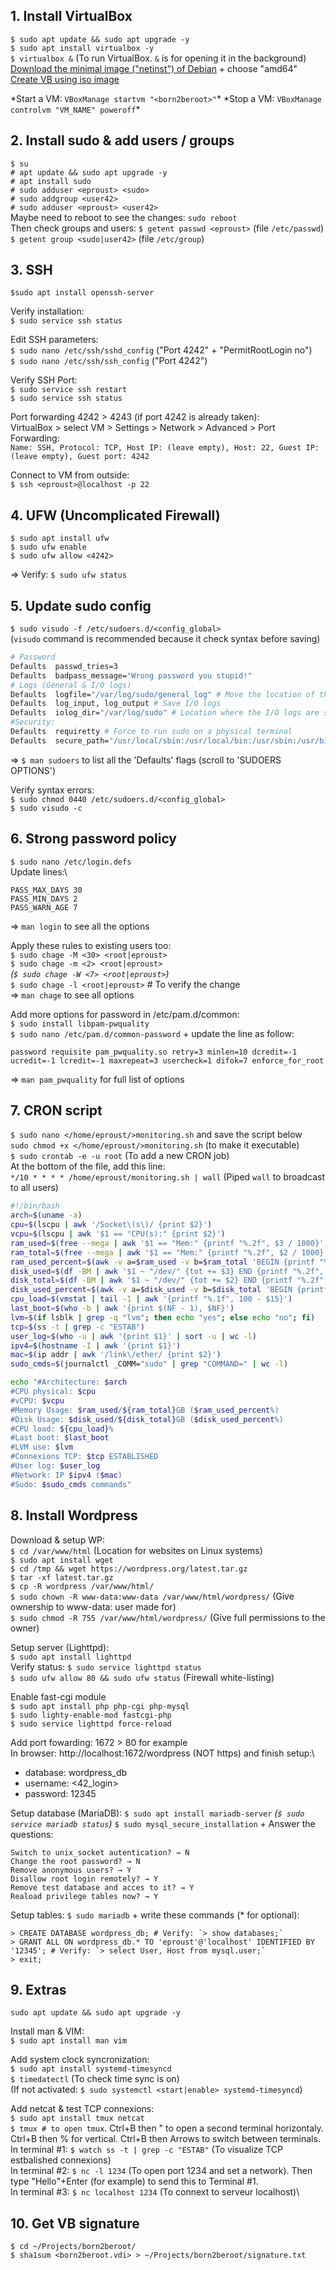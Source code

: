## 1. Install VirtualBox

`$ sudo apt update && sudo apt upgrade -y`\
`$ sudo apt install virtualbox -y`\
`$ virtualbox &` (To run VirtualBox. `&` is for opening it in the background)\
[Download the minimal image ("netinst") of Debian](https://www.debian.org/distrib/netinst) + choose "amd64"\
[Create VB using iso image]([https://github.com/chlimous/42-born2beroot_guide?tab=readme-ov-file#writing-the-cript](https://github.com/gemartin99/Born2beroot-Tutorial/blob/main/README_EN.md#81--manual-partition))

*Start a VM: `VBoxManage startvm "<born2beroot>"`\*
*Stop a VM: `VBoxManage controlvm "VM_NAME" poweroff`\*

## 2. Install sudo & add users / groups

`$ su`\
`# apt update && sudo apt upgrade -y`\
`# apt install sudo`\
`# sudo adduser <eproust> <sudo>`\
`# sudo addgroup <user42>`\
`# sudo adduser <eproust> <user42>`\
Maybe need to reboot to see the changes: `sudo reboot`\
Then check groups and users:
`$ getent passwd <eproust>` (file `/etc/passwd`)\
`$ getent group <sudo|user42>` (file `/etc/group`)

## 3. SSH

`$sudo apt install openssh-server`

Verify installation:\
`$ sudo service ssh status`

Edit SSH parameters:\
`$ sudo nano /etc/ssh/sshd_config` ("Port 4242" + "PermitRootLogin no")\
`$ sudo nano /etc/ssh/ssh_config` ("Port 4242")

Verify SSH Port:\
`$ sudo service ssh restart`\
`$ sudo service ssh status`

Port forwarding 4242 > 4243 (if port 4242 is already taken):\
VirtualBox > select VM > Settings > Network > Advanced > Port Forwarding:\
`Name: SSH, Protocol: TCP, Host IP: (leave empty), Host: 22, Guest IP: (leave empty), Guest port: 4242`
    
Connect to VM from outside:\
`$ ssh <eproust>@localhost -p 22`
	
## 4. UFW (Uncomplicated Firewall)
	
`$ sudo apt install ufw`\
`$ sudo ufw enable`\
`$ sudo ufw allow <4242>`
	
=> Verify: `$ sudo ufw status`
	
## 5. Update sudo config

`$ sudo visudo -f /etc/sudoers.d/<config_global>`\
(`visudo` command is recommended because it check syntax before saving)
	
```bash
# Password
Defaults  passwd_tries=3
Defaults  badpass_message="Wrong password you stupid!"
# Logs (General & I/O logs)
Defaults  logfile="/var/log/sudo/general_log" # Move the location of the general log file
Defaults  log_input, log_output # Save I/O logs
Defaults  iolog_dir="/var/log/sudo" # Location where the I/O logs are saved
#Security:
Defaults  requiretty # Force to run sudo on a physical terminal
Defaults  secure_path="/usr/local/sbin:/usr/local/bin:/usr/sbin:/usr/bin:/sbin:/bin:/snap/bin" # Limit the commands run using sudo to this specific folders
```
=> `$ man sudoers` to list all the 'Defaults' flags (scroll to 'SUDOERS OPTIONS')

Verify syntax errors:\
`$ sudo chmod 0440 /etc/sudoers.d/<config_global>`\
`$ sudo visudo -c`

## 6. Strong password policy
	
`$ sudo nano /etc/login.defs`\
Update lines:\
```
PASS_MAX_DAYS 30
PASS_MIN_DAYS 2
PASS_WARN_AGE 7
```
=> `man login` to see all the options

Apply these rules to existing users too:\
`$ sudo chage -M <30> <root|eproust>`\
`$ sudo chage -m <2> <root|eproust>`\
*(`$ sudo chage -W <7> <root|eproust>`)*\
`$ sudo chage -l <root|eproust>` # To verify the change\
=> `man chage` to see all options

Add more options for password in /etc/pam.d/common:\
`$ sudo install libpam-pwquality`\
`$ sudo nano /etc/pam.d/common-password` + update the line as follow:
```
password requisite pam_pwquality.so retry=3 minlen=10 dcredit=-1 ucredit=-1 lcredit=-1 maxrepeat=3 usercheck=1 difok=7 enforce_for_root
```
=> `man pam_pwquality` for full list of options
	
## 7. CRON script

`$ sudo nano </home/eproust/>monitoring.sh` and save the script below\
`sudo chmod +x </home/eproust/>monitoring.sh` (to make it executable)\
`$ sudo crontab -e -u root` (To add a new CRON job)\
At the bottom of the file, add this line:\
`*/10 * * * * /home/eproust/monitoring.sh | wall` (Piped `wall` to broadcast to all users)

```bash
#!/bin/bash
arch=$(uname -a)
cpu=$(lscpu | awk '/Socket\(s\)/ {print $2}')
vcpu=$(lscpu | awk '$1 == "CPU(s):" {print $2}')
ram_used=$(free --mega | awk '$1 == "Mem:" {printf "%.2f", $3 / 1000}')
ram_total=$(free --mega | awk '$1 == "Mem:" {printf "%.2f", $2 / 1000}')
ram_used_percent=$(awk -v a=$ram_used -v b=$ram_total 'BEGIN {printf "%.2f", a / b * 100}')
disk_used=$(df -BM | awk '$1 ~ "/dev/" {tot += $3} END {printf "%.2f", tot / 1000}')
disk_total=$(df -BM | awk '$1 ~ "/dev/" {tot += $2} END {printf "%.2f", tot / 1000}')
disk_used_percent=$(awk -v a=$disk_used -v b=$disk_total 'BEGIN {printf "%.2f", a / b * 100}')
cpu_load=$(vmstat | tail -1 | awk '{printf "%.1f", 100 - $15}')
last_boot=$(who -b | awk '{print $(NF - 1), $NF}')
lvm=$(if lsblk | grep -q "lvm"; then echo "yes"; else echo "no"; fi)
tcp=$(ss -t | grep -c "ESTAB")
user_log=$(who -u | awk '{print $1}' | sort -u | wc -l)
ipv4=$(hostname -I | awk '{print $1}')
mac=$(ip addr | awk '/link\/ether/ {print $2}')
sudo_cmds=$(journalctl _COMM="sudo" | grep "COMMAND=" | wc -l)

echo "#Architecture: $arch
#CPU physical: $cpu
#vCPU: $vcpu
#Memory Usage: $ram_used/${ram_total}GB ($ram_used_percent%)
#Disk Usage: $disk_used/${disk_total}GB ($disk_used_percent%)
#CPU load: ${cpu_load}% 
#Last boot: $last_boot
#LVM use: $lvm
#Connexions TCP: $tcp ESTABLISHED
#User log: $user_log
#Network: IP $ipv4 ($mac)
#Sudo: $sudo_cmds commands"
```

## 8. Install Wordpress
	
Download & setup WP:\
`$ cd /var/www/html` (Location for websites on Linux systems)\
`$ sudo apt install wget`\
`$ cd /tmp && wget https://wordpress.org/latest.tar.gz`\
`$ tar -xf latest.tar.gz`\
`$ cp -R wordpress /var/www/html/`\
`$ sudo chown -R www-data:www-data /var/www/html/wordpress/` (Give ownership to www-data: user made for)\
`$ sudo chmod -R 755 /var/www/html/wordpress/` (Give full permissions to the owner)

Setup server (Lighttpd):\
`$ sudo apt install lighttpd`\
Verify status: `$ sudo service lighttpd status`\
`$ sudo ufw allow 80 && sudo ufw status` (Firewall white-listing)

Enable fast-cgi module\
`$ sudo apt install php php-cgi php-mysql`\
`$ sudo lighty-enable-mod fastcgi-php`\
`$ sudo service lighttpd force-reload`

Add port fowarding: 1672 > 80 for example\
In browser: http://localhost:1672/wordpress (NOT https) and finish setup:\
- database: wordpress_db
- username: <42_login>
- password: 12345

Setup database (MariaDB):
`$ sudo apt install mariadb-server`
*(`$ sudo service mariadb status`)*
`$ sudo mysql_secure_installation` + Answer the questions:
```
Switch to unix_socket autentication? → N
Change the root password? → N
Remove anonymous users? → Y
Disallow root login remotely? → Y
Remove test database and acces to it? → Y
Reaload privilege tables now? → Y
```

Setup tables:
`$ sudo mariadb` + write these commands (* for optional):
```
> CREATE DATABASE wordpress_db; # Verify: `> show databases;`
> GRANT ALL ON wordpress_db.* TO 'eproust'@'localhost' IDENTIFIED BY '12345'; # Verify: `> select User, Host from mysql.user;`
> exit;
```

## 9. Extras
    
`sudo apt update && sudo apt upgrade -y`

Install man & VIM:\
`$ sudo apt install man vim`

Add system clock syncronization:\
`$ sudo apt install systemd-timesyncd`\
`$ timedatectl` (To check time sync is on)\
(If not activated: `$ sudo systemctl <start|enable> systemd-timesyncd`)

Add netcat & test TCP connexions:\
`$ sudo apt install tmux netcat`\
`$ tmux # to open tmux`. Ctrl+B then " to open a second terminal horizontaly. Ctrl+B then % for vertical. Ctrl+B then Arrows to switch between terminals.\
In terminal #1: `$ watch ss -t | grep -c "ESTAB"` (To visualize TCP estbalished connexions)\
In terminal #2: `$ nc -l 1234` (To open port 1234 and set a network). Then type "Hello"+Enter (for example) to send this to Terminal #1.\
In terminal #3: `$ nc localhost 1234` (To connext to serveur localhost)\

## 10. Get VB signature

`$ cd ~/Projects/born2beroot/`\
`$ sha1sum <born2beroot.vdi> > ~/Projects/born2beroot/signature.txt`

